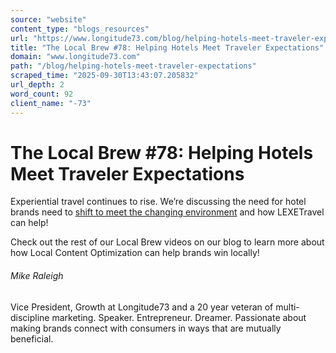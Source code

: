 ```yaml
---
source: "website"
content_type: "blogs_resources"
url: "https://www.longitude73.com/blog/helping-hotels-meet-traveler-expectations"
title: "The Local Brew #78: Helping Hotels Meet Traveler Expectations"
domain: "www.longitude73.com"
path: "/blog/helping-hotels-meet-traveler-expectations"
scraped_time: "2025-09-30T13:43:07.205832"
url_depth: 2
word_count: 92
client_name: "-73"
---
```


# The Local Brew #78: Helping Hotels Meet Traveler Expectations

Experiential travel continues to rise. We’re discussing the need for hotel brands need to [shift to meet the changing environment](/blog/the-local-brew-12-hyatt-find) and how LEXETravel can help!

Check out the rest of our Local Brew videos on our blog to learn more about how Local Content Optimization can help brands win locally!

###### Mike Raleigh

Vice President, Growth at Longitude73 and a 20 year veteran of multi-discipline marketing. Speaker. Entrepreneur. Dreamer. Passionate about making brands connect with consumers in ways that are mutually beneficial.